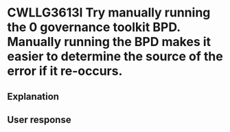 # CWLLG3613I Try manually running the 0 governance toolkit BPD. Manually running the BPD makes it easier to determine the source of the error if it re-occurs.

## Explanation

## User response